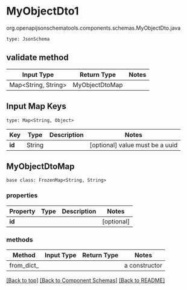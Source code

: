 # MyObjectDto1
org.openapijsonschematools.components.schemas.MyObjectDto.java
```
type: JsonSchema
```

## validate method
| Input Type | Return Type | Notes |
| ---------- | ----------- | ----- |
| Map<String, String> | MyObjectDtoMap | |

## Input Map Keys
```
type: Map<String, Object>
```
Key | Type |  Description | Notes
------------ | ------------- | ------------- | -------------
**id** | String |  | [optional] value must be a uuid

## MyObjectDtoMap
```
base class: FrozenMap<String, String>
```

### properties
Property | Type | Description | Notes
-------- | ---- | ----------- | -----
**id** |  |  | [optional]

### methods
Method | Input Type | Return Type | Notes
------ | ---------- | ----------- | ------
from_dict_ |  |  | a constructor

[[Back to top]](#top) [[Back to Component Schemas]](../../../README.md#Component-Schemas) [[Back to README]](../../../README.md)

